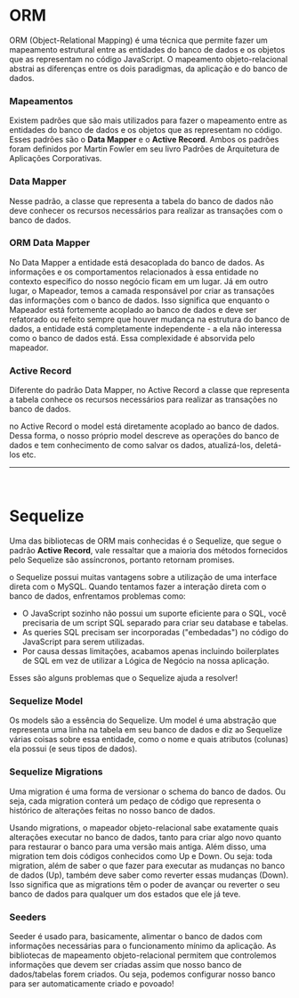 # ORM
  
ORM (Object-Relational Mapping) é uma técnica que permite fazer um mapeamento estrutural entre as entidades do banco de dados e os objetos que as representam no código JavaScript. O mapeamento objeto-relacional abstrai as diferenças entre os dois paradigmas, da aplicação e do banco de dados.  
  
### Mapeamentos  
  
Existem padrões que são mais utilizados para fazer o mapeamento entre as entidades do banco de dados e os objetos que as representam no código. Esses padrões são o **Data Mapper** e o **Active Record**. Ambos os padrões foram definidos por Martin Fowler em seu livro Padrões de Arquitetura de Aplicações Corporativas.  
  
### Data Mapper  
  
Nesse padrão, a classe que representa a tabela do banco de dados não deve conhecer os recursos necessários para realizar as transações com o banco de dados.  
  
### ORM Data Mapper  
  
No Data Mapper a entidade está desacoplada do banco de dados. As informações e os comportamentos relacionados à essa entidade no contexto específico do nosso negócio ficam em um lugar. Já em outro lugar, o Mapeador, temos a camada responsável por criar as transações das informações com o banco de dados.
Isso significa que enquanto o Mapeador está fortemente acoplado ao banco de dados e deve ser refatorado ou refeito sempre que houver mudança na estrutura do banco de dados, a entidade está completamente independente - a ela não interessa como o banco de dados está. Essa complexidade é absorvida pelo mapeador.  
  
### Active Record  
  
Diferente do padrão Data Mapper, no Active Record a classe que representa a tabela conhece os recursos necessários para realizar as transações no banco de dados.  
  
no Active Record o model está diretamente acoplado ao banco de dados. Dessa forma, o nosso próprio model descreve as operações do banco de dados e tem conhecimento de como salvar os dados, atualizá-los, deletá-los etc.  
<hr>  
<br>    
  
# Sequelize
Uma das bibliotecas de ORM mais conhecidas é o Sequelize, que segue o padrão **Active Record**, vale ressaltar que a maioria dos métodos fornecidos pelo Sequelize são assíncronos, portanto retornam promises.  
  
o Sequelize possui muitas vantagens sobre a utilização de uma interface direta com o MySQL. Quando tentamos fazer a interação direta com o banco de dados, enfrentamos problemas como:  
  
   - O JavaScript sozinho não possui um suporte eficiente para o SQL, você precisaria de um script SQL separado para criar seu database e tabelas.
   - As queries SQL precisam ser incorporadas ("embedadas") no código do JavaScript para serem utilizadas.
   - Por causa dessas limitações, acabamos apenas incluindo boilerplates de SQL em vez de utilizar a Lógica de Negócio na nossa aplicação.
  
Esses são alguns problemas que o Sequelize ajuda a resolver!  
  
### Sequelize Model  
  
Os models são a essência do Sequelize. Um model é uma abstração que representa uma linha na tabela em seu banco de dados e diz ao Sequelize várias coisas sobre essa entidade, como o nome e quais atributos (colunas) ela possui (e seus tipos de dados).  
  
### Sequelize Migrations  
  
Uma migration é uma forma de versionar o schema do banco de dados. Ou seja, cada migration conterá um pedaço de código que representa o histórico de alterações feitas no nosso banco de dados.  
  
Usando migrations, o mapeador objeto-relacional sabe exatamente quais alterações executar no banco de dados, tanto para criar algo novo quanto para restaurar o banco para uma versão mais antiga. Além disso, uma migration tem dois códigos conhecidos como Up e Down. Ou seja: toda migration, além de saber o que fazer para executar as mudanças no banco de dados (Up), também deve saber como reverter essas mudanças (Down). Isso significa que as migrations têm o poder de avançar ou reverter o seu banco de dados para qualquer um dos estados que ele já teve.  
  
### Seeders  
  
Seeder é usado para, basicamente, alimentar o banco de dados com informações necessárias para o funcionamento mínimo da aplicação. As bibliotecas de mapeamento objeto-relacional permitem que controlemos informações que devem ser criadas assim que nosso banco de dados/tabelas forem criados. Ou seja, podemos configurar nosso banco para ser automaticamente criado e povoado!  
  
